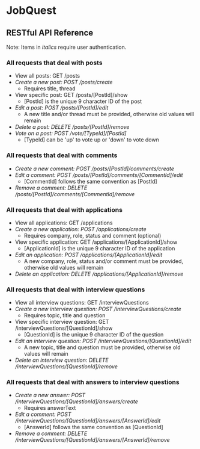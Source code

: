 # JobQuest

## RESTful API Reference

Note: Items in *italics* require user authentication.

### All requests that deal with posts
* View all posts: GET /posts
* _Create a new post: POST /posts/create_
  * Requires title, thread
* View specific post: GET /posts/[PostId]/show
  * [PostId] is the unique 9 character ID of the post
* _Edit a post: POST /posts/[PostId]/edit_
  * A new title and/or thread must be provided, otherwise old values will remain
* _Delete a post: DELETE /posts/[PostId]/remove_
* _Vote on a post: POST /vote/[TypeId]/[PostId]_
  * [TypeId] can be 'up' to vote up or 'down' to vote down

### All requests that deal with comments
* _Create a new comment: POST /posts/[PostId]/comments/create_
* _Edit a comment: POST /posts/[PostId]/comments/[CommentId]/edit_
  * [CommentId] follows the same convention as [PostId]
* _Remove a comment: DELETE /posts/[PostId]/comments/[CommentId]/remove_

### All requests that deal with applications
* View all applications: GET /applications
* _Create a new application: POST /applications/create_
  * Requires company, role, status and comment (optional) 
* View specific application: GET /applications/[ApplicationId]/show
  * [ApplicationId] is the unique 9 character ID of the application
* _Edit an application: POST /applications/[ApplicationId]/edit_
  * A new company, role, status and/or comment must be provided, otherwise old values will remain
* _Delete an application: DELETE /applications/[ApplicationId]/remove_

### All requests that deal with interview questions
* View all interview questions: GET /interviewQuestions
* _Create a new interview question: POST /interviewQuestions/create_
  * Requires topic, title and question 
* View specific interview question: GET /interviewQuestions/[QuestionId]/show
  * [QuestionId] is the unique 9 character ID of the question
* _Edit an interview question: POST /interviewQuestions/[QuestionId]/edit_
  * A new topic, title and question must be provided, otherwise old values will remain
* _Delete an interview question: DELETE /interviewQuestions/[QuestionId]/remove_

### All requests that deal with answers to interview questions
* _Create a new answer: POST /interviewQuestions/[QuestionId]/answers/create_
  * Requires answerText 
* _Edit a comment: POST /interviewQuestions/[QuestionId]/answers/[AnswerId]/edit_
  * [AnswerId] follows the same convention as [QuestionId]
* _Remove a comment: DELETE /interviewQuestions/[QuestionId]/answers/[AnswerId]/remove_

